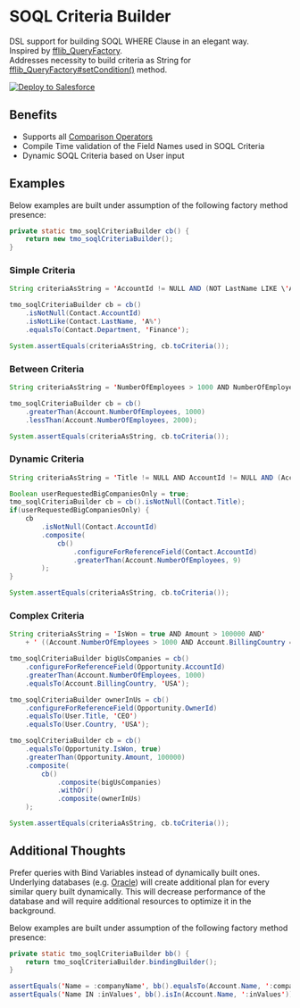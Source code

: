 # SOQL Criteria Builder

DSL support for building SOQL WHERE Clause in an elegant way.  
Inspired by [fflib_QueryFactory](https://github.com/apex-enterprise-patterns/fflib-apex-common/blob/master/sfdx-source/apex-common/main/classes/fflib_QueryFactory.cls).  
Addresses necessity to build criteria as String for [fflib_QueryFactory#setCondition()](https://github.com/apex-enterprise-patterns/fflib-apex-common/blob/397fa3574bf57866660d6737e2060f2f171d130a/sfdx-source/apex-common/main/classes/fflib_QueryFactory.cls#L298) method.

<a href="https://githubsfdeploy.herokuapp.com?owner=testmyorgdotcom&repo=soql-criteria-builder&ref=main">
  <img alt="Deploy to Salesforce"
       src="https://raw.githubusercontent.com/afawcett/githubsfdeploy/master/deploy.png">
</a>

## Benefits

- Supports all [Comparison Operators](https://developer.salesforce.com/docs/atlas.en-us.232.0.soql_sosl.meta/soql_sosl/sforce_api_calls_soql_select_comparisonoperators.htm)
- Compile Time validation of the Field Names used in SOQL Criteria
- Dynamic SOQL Criteria based on User input

## Examples

Below examples are built under assumption of the following factory method presence:

```java
private static tmo_soqlCriteriaBuilder cb() {
    return new tmo_soqlCriteriaBuilder();
}
```

### Simple Criteria

```java
String criteriaAsString = 'AccountId != NULL AND (NOT LastName LIKE \'A%\') AND Department = \'Finance\'';

tmo_soqlCriteriaBuilder cb = cb()
    .isNotNull(Contact.AccountId)
    .isNotLike(Contact.LastName, 'A%')
    .equalsTo(Contact.Department, 'Finance');

System.assertEquals(criteriaAsString, cb.toCriteria());
```

### Between Criteria

```java
String criteriaAsString = 'NumberOfEmployees > 1000 AND NumberOfEmployees < 2000';

tmo_soqlCriteriaBuilder cb = cb()
    .greaterThan(Account.NumberOfEmployees, 1000)
    .lessThan(Account.NumberOfEmployees, 2000);

System.assertEquals(criteriaAsString, cb.toCriteria());
```

### Dynamic Criteria

```java
String criteriaAsString = 'Title != NULL AND AccountId != NULL AND (Account.NumberOfEmployees > 9)';

Boolean userRequestedBigCompaniesOnly = true;
tmo_soqlCriteriaBuilder cb = cb().isNotNull(Contact.Title);
if(userRequestedBigCompaniesOnly) {
    cb
        .isNotNull(Contact.AccountId)
        .composite(
            cb()
                .configureForReferenceField(Contact.AccountId)
                .greaterThan(Account.NumberOfEmployees, 9)
        );
}

System.assertEquals(criteriaAsString, cb.toCriteria());
```

### Complex Criteria

```java
String criteriaAsString = 'IsWon = true AND Amount > 100000 AND'
    + ' ((Account.NumberOfEmployees > 1000 AND Account.BillingCountry = \'USA\') OR (Owner.Title = \'CEO\' AND Owner.Country = \'USA\'))';

tmo_soqlCriteriaBuilder bigUsCompanies = cb()
    .configureForReferenceField(Opportunity.AccountId)
    .greaterThan(Account.NumberOfEmployees, 1000)
    .equalsTo(Account.BillingCountry, 'USA');

tmo_soqlCriteriaBuilder ownerInUs = cb()
    .configureForReferenceField(Opportunity.OwnerId)
    .equalsTo(User.Title, 'CEO')
    .equalsTo(User.Country, 'USA');

tmo_soqlCriteriaBuilder cb = cb()
    .equalsTo(Opportunity.IsWon, true)
    .greaterThan(Opportunity.Amount, 100000)
    .composite(
        cb()
            .composite(bigUsCompanies)
            .withOr()
            .composite(ownerInUs)
    );

System.assertEquals(criteriaAsString, cb.toCriteria());
```

## Additional Thoughts

Prefer queries with Bind Variables instead of dynamically built ones.  
Underlying databases (e.g. [Oracle](https://blogs.oracle.com/sql/post/improve-sql-query-performance-by-using-bind-variables)) will create additional plan for every similar query built dynamically. This will decrease performance of the database and will require additional resources to optimize it in the background.

Below examples are built under assumption of the following factory method presence:

```java
private static tmo_soqlCriteriaBuilder bb() {
    return tmo_soqlCriteriaBuilder.bindingBuilder();
}
```

```java
assertEquals('Name = :companyName', bb().equalsTo(Account.Name, ':companyName'));
assertEquals('Name IN :inValues', bb().isIn(Account.Name, ':inValues'));
```
